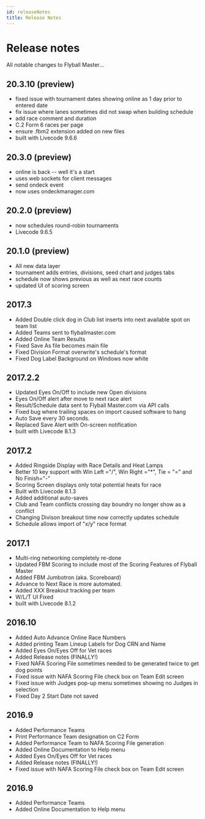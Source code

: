 ```yaml
---
id: releaseNotes
title: Release Notes
---
```


# Release notes

All notable changes to Flyball Master...

## 20.3.10 (preview)

* fixed issue with tournament dates showing online as 1 day prior to entered date
* fix issue where lanes sometimes did not swap when building schedule
* add race comment and duration
* C.2 Form 6 races per page
* ensure .fbm2 extension added on new files
* built with Livecode 9.6.6

## 20.3.0 (preview)

* online is back -- well it's a start
* uses web sockets for client messages
* send ondeck event
* now uses ondeckmanager.com
## 20.2.0 (preview)

* now schedules round-robin tournaments
* Livecode 9.6.5
## 20.1.0 (preview)

* All new data layer
* tournament adds entries, divisions, seed chart and judges tabs
* schedule now shows previous as well as next race counts
* updated UI of scoring screen

## 2017.3

* Added Double click dog in Club list inserts into next available spot on team list
* Added Teams sent to flyballmaster.com
* Added Online Team Results
* Fixed Save As file becomes main file
* Fixed Division Format overwrite's schedule's format
* Fixed Dog Label Background on Windows now white

## 2017.2.2

* Updated Eyes On/Off to include new Open divisions
* Eyes On/Off alert after move to next race alert
* Result/Schedule data sent to Flyball Master.com via API calls
* Fixed bug where trailing spaces on import caused software to hang
* Auto Save every 30 seconds.
* Replaced Save Alert with On-screen notification
* built with Livecode 8.1.3

## 2017.2

* Added Ringside Display with Race Details and Heat Lamps
* Better 10 key support with Win Left ="/", Win Right ="\*", Tie = "=" and No Finish="-"
* Scoring Screen displays only total potential heats for race
* Built with Livecode 8.1.3 
* Added additional auto-saves
* Club and Team conflicts crossing day boundry no longer show as a conflict
* Changing Divison breakout time now correctly updates schedule
* Schedule allows import of "x/y" race format

## 2017.1

* Multi-ring networking completely re-done
* Updated FBM Scoring to include most of the Scoring Features of Flyball Master
* Added FBM Jumbotron \(aka. Scoreboard\)
* Advance to Next Race is more automated.
* Added XXX Breakout tracking per team
* W/L/T UI Fixed
* built with Livecode 8.1.2

## 2016.10

* Added Auto Advance Online Race Numbers
* Added printing Team Lineup Labels for Dog CRN and Name
* Added Eyes On/Eyes Off for Vet races
* Added Release notes \(FINALLY!\)
* Fixed NAFA Scoring File sometimes needed to be generated twice to get dog points
* Fixed issue with NAFA Scoring File check box on Team Edit screen
* Fixed issue with Judges pop-up menu sometimes showing no Judges in selection
* Fixed Day 2 Start Date not saved

## 2016.9

* Added Performance Teams
* Print Performance Team designation on C2 Form
* Added Performance Team to NAFA Scoring File generation
* Added Online Documentation to Help menu
* Added Eyes On/Eyes Off for Vet races
* Added Release notes \(FINALLY!\)
* Fixed issue with NAFA Scoring File check box on Team Edit screen

## 2016.9

* Added Performance Teams
* Added Online Documentation to Help menu



